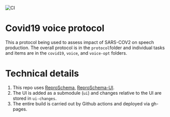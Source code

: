 ![CI](https://github.com/sensein/covid19/workflows/CI/badge.svg)

# Covid19 voice protocol

This a protocol being used to assess impact of SARS-COV2 on speech production. 
The overall protocol is in the `protocol`folder and individual tasks and items
are in the `covid19`, `voice`, and `voice-opt` folders. 

# Technical details

1. This repo uses [ReproSchema](https://github.com/ReproNim/reproschema/),
[ReproSchema-UI](https://github.com/ReproNim/reproschema-ui/).
2. The UI is added as a submodule (`ui`) and changes relative to the UI are stored 
in `ui-changes`.
3. The entire build is carried out by Github actions and deployed via gh-pages.